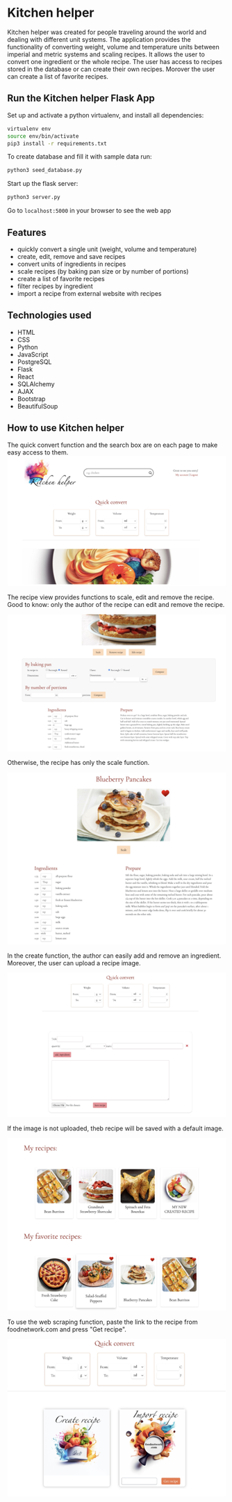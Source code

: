 # Kitchen helper
Kitchen helper was created for people traveling around the world and dealing with different unit systems. 
The application provides the functionality of converting weight, volume and temperature units between imperial and metric systems and scaling recipes. 
It allows the user to convert one ingredient or the whole recipe. The user has access to recipes stored in the database or can create their own recipes. 
Morover the user can create a list of favorite recipes.

## Run the Kitchen helper Flask App
Set up and activate a python virtualenv, and install all dependencies:
```sh
virtualenv env
source env/bin/activate
pip3 install -r requirements.txt
```
To create database and fill it with sample data run:
```sh
python3 seed_database.py
 ```
Start up the flask server:
```sh
python3 server.py
```
Go to `localhost:5000` in your browser to see the web app

## Features
- quickly convert a single unit (weight, volume and temperature)
- create, edit, remove and save recipes
- convert units of ingredients in recipes
- scale recipes (by baking pan size or by number of portions)
- create a list of favorite recipes
- filter recipes by ingredient
- import a recipe from external website with recipes

## Technologies used
- HTML
- CSS
- Python
- JavaScript
- PostgreSQL
- Flask
- React
- SQLAlchemy
- AJAX
- Bootstrap
- BeautifulSoup

## How to use Kitchen helper

The quick convert function and the search box are on each page to make easy access to them.
![Quick convert function](static/img/readme/README1.jpg)

The recipe view provides functions to scale, edit and remove the recipe. Good to know: only the author of the recipe can edit and remove the recipe.

![Recipe view](static/img/readme/README4.jpg)

Otherwise, the recipe has only the scale function.

![Recipe view if you are not a author](static/img/readme/README6.jpg)

In the create function, the author can easily add and remove an ingredient. Moreover, the user can upload a recipe image. 

![Create recipe view](static/img/readme/README2.jpg)

If the image is not uploaded, theb recipe will be saved with a default image.

![save recipe with default image.](static/img/readme/README7.jpg)

To use the web scraping function, paste the link to the recipe from foodnetwork.com and press "Get recipe".

![Web scraping card](static/img/readme/README8.jpg)


